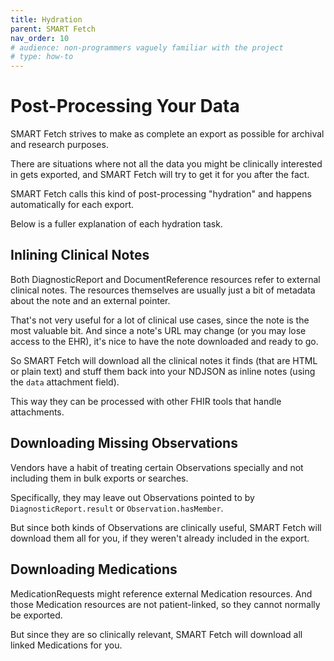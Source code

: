 ```yaml
---
title: Hydration
parent: SMART Fetch
nav_order: 10
# audience: non-programmers vaguely familiar with the project
# type: how-to
---
```


# Post-Processing Your Data

SMART Fetch strives to make as complete an export as possible for archival and research purposes.

There are situations where not all the data you might be clinically interested in gets exported,
and SMART Fetch will try to get it for you after the fact.

SMART Fetch calls this kind of post-processing "hydration"
and happens automatically for each export.

Below is a fuller explanation of each hydration task.

## Inlining Clinical Notes

Both DiagnosticReport and DocumentReference resources refer to external clinical notes.
The resources themselves are usually just a bit of metadata about the note and an external pointer.

That's not very useful for a lot of clinical use cases, since the note is the most valuable bit.
And since a note's URL may change (or you may lose access to the EHR), it's nice to have the note
downloaded and ready to go.

So SMART Fetch will download all the clinical notes it finds (that are HTML or plain text)
and stuff them back into your NDJSON as inline notes (using the `data` attachment field).

This way they can be processed with other FHIR tools that handle attachments.

## Downloading Missing Observations

Vendors have a habit of treating certain Observations specially and not including them in
bulk exports or searches.

Specifically, they may leave out Observations pointed to by `DiagnosticReport.result`
or `Observation.hasMember`.

But since both kinds of Observations are clinically useful,
SMART Fetch will download them all for you, if they weren't already included in the export.

## Downloading Medications

MedicationRequests might reference external Medication resources.
And those Medication resources are not patient-linked, so they cannot normally be exported.

But since they are so clinically relevant,
SMART Fetch will download all linked Medications for you.
